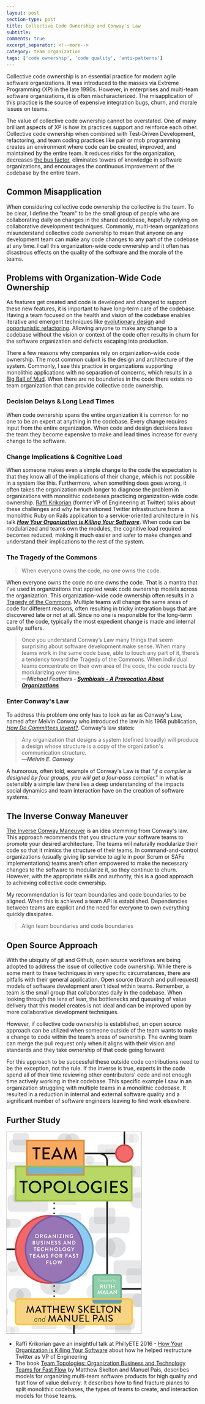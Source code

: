 ```yaml
---
layout: post
section-type: post
title: Collective Code Ownership and Conway's Law
subtitle: 
comments: true
excerpt_separator: <!--more-->
category: team organization
tags: ['code ownership', 'code quality', 'anti-patterns']
---
```


Collective code ownership is an essential practice for modern agile software organizations. It was introduced to the masses via Extreme Programming (XP) in the late 1990s. However, in enterprises and multi-team software organizations, it is often mischaracterized. The misapplication of this practice is the source of expensive integration bugs, churn, and morale issues on teams. 
<!--more-->

The value of collective code ownership cannot be overstated. One of many brilliant aspects of XP is how its practices support and reinforce each other. Collective code ownership when combined with Test-Driven Development, refactoring, and team coding practices like pair or mob programming creates an environment where code can be created, improved, and maintained by the entire team. It reduces risks for the organization, decreases [the bus factor](https://en.wikipedia.org/wiki/Bus_factor), eliminates towers of knowledge in software organizations, and encourages the continuous improvement of the codebase by the entire team.  

## Common Misapplication

When considering collective code ownership the collective is the team. To be clear, I define the "team" to be the small group of people who are collaborating daily on changes in the shared codebase, hopefully relying on collaborative development techniques. Commonly, multi-team organizations misunderstand collective code ownership to mean that anyone on any development team can make any code changes to any part of the codebase at any time. I call this organization-wide code ownership and it often has disastrous effects on the quality of the software and the morale of the teams. 

## Problems with Organization-Wide Code Ownership
As features get created and code is developed and changed to support these new features, it is important to have long-term care of the codebase. Having a team focused on the health and vision of the codebase enables iterative and emergent techniques like [evolutionary design](https://www.industriallogic.com/blog/evolutionary-design/) and [opportunistic refactoring](https://martinfowler.com/bliki/OpportunisticRefactoring.html). Allowing anyone to make any change to a codebase without the vision or context of the code often results in churn for the software organization and defects escaping into production.

There a few reasons why companies rely on organization-wide code ownership. The most common culprit is the design and architecture of the system. Commonly, I see this practice in organizations supporting monolithic applications with no separation of concerns, which results in a [Big Ball of Mud](https://en.wikipedia.org/wiki/Big_ball_of_mud). When there are no boundaries in the code there exists no team organization that can provide collective code ownership. 

### Decision Delays & Long Lead Times
When code ownership spans the entire organization it is common for no one to be an expert at anything in the codebase. Every change requires input from the entire organization. When code and design decisions leave the team they become expensive to make and lead times increase for every change to the software. 

### Change Implications & Cognitive Load
When someone makes even a simple change to the code the expectation is that they know all of the implications of their change, which is not possible in a system like this. Furthermore, when something does goes wrong, it often takes the organization much longer to diagnose the problem in organizations with monolithic codebases practicing organization-wide code ownership. [Raffi Krikorian](https://twitter.com/raffi) (former VP of Engineering at Twitter) talks about these challenges and why he transitioned Twitter infrastructure from a monolithic Ruby on Rails application to a service-oriented architecture in his talk _**[How Your Organization is Killing Your Software](https://www.youtube.com/watch?v=9Zqt7UrAXns)**_. When code can be modularized and teams own the modules, the cognitive load required becomes reduced, making it much easier and safer to make changes and understand their implications to the rest of the system. 

### The Tragedy of the Commons 

> When everyone owns the code, no one owns the code.

When everyone owns the code no one owns the code. That is a mantra that I've used in organizations that applied weak code ownership models across the organization. This organization-wide code ownership often results in a [Tragedy of the Commons](https://en.wikipedia.org/wiki/Tragedy_of_the_commons). Multiple teams will change the same areas of code for different reasons, often resulting in tricky integration bugs that are discovered late or not at all. Since no one is responsible for the long-term care of the code, typically the most expedient change is made and internal quality suffers. 


> Once you understand Conway’s Law many things that seem surprising about software development make sense. When many teams work in the same code base, able to touch any part of it, there’s a tendency toward the Tragedy of the Commons. When individual teams concentrate on their own area of the code, the code reacts by modularizing over time.   
> _**&mdash;Michael Feathers - [Symbiosis - A Provocation About Organizations](https://www.r7krecon.com/provocation)**_ 

### Enter Conway's Law
To address this problem one only has to look as far as Conway's Law, named after Melvin Conway who introduced the law in his 1968 publication, [_How Do Committees Invent?_](http://www.melconway.com/Home/Committees_Paper.html). Conway's law states:
> Any organization that designs a system (defined broadly) will produce a design whose structure is a copy of the organization's communication structure.  
> _**&mdash;Melvin E. Conway**_

A humorous, often told, example of Conway's Law is that _"if a compiler is designed by four groups, you will get a four-pass compiler."_ In what is ostensibly a simple law there lies a deep understanding of the impacts social dynamics and team interaction have on the creation of software systems. 

## The Inverse Conway Maneuver
[The Inverse Conway Maneuver](https://www.thoughtworks.com/radar/techniques/inverse-conway-maneuver) is an idea stemming from Conway's law. This approach recommends that you structure your software teams to promote your desired architecture. The teams will naturally modularize their code so that it mimics the structure of their teams. In command-and-control organizations (usually giving lip service to agile in poor Scrum or SAFe implementations) teams aren't often empowered to make the necessary changes to the software to modularize it, so they continue to churn. However, with the appropriate skills and authority, this is a good approach to achieving collective code ownership. 

My recommendation is for team boundaries and code boundaries to be aligned. When this is achieved a team API is established. Dependencies between teams are explicit and the need for everyone to own everything quickly dissipates. 

> Align team boundaries and code boundaries

## Open Source Approach
With the ubiquity of git and Github, open source workflows are being adopted to address the issue of collective code ownership. While there is some merit to these techniques in very specific circumstances, there are pitfalls with their general application. Open source (branch and pull request) models of software development aren't ideal within teams. Remember, a team is the small group that collaborates daily in the codebase. When looking through the lens of lean, the bottlenecks and queueing of value delivery that this model creates is not ideal and can be improved upon by more collaborative development techniques. 

However, if collective code ownership is established, an open source approach can be utilized when someone outside of the team wants to make a change to code within the team's areas of ownership. The owning team can merge the pull request only when it aligns with their vision and standards and they take ownership of that code going forward.

For this approach to be successful these outside code contributions need to be the exception, not the rule. If the inverse is true, experts in the code spend all of their time reviewing other contributors' code and not enough time actively working in their codebase. This specific example I saw in an organization struggling with multiple teams in a monolithic codebase. It resulted in a reduction in internal and external software quality and a significant number of software engineers leaving to find work elsewhere. 

## Further Study
<img src='/img/team-topologies.jpg' alt='Team Topologies book' class='img-responsive' />

* Raffi Krikorian gave an insightful talk at PhillyETE 2016 - [How Your Organization is Killing Your Software](https://www.youtube.com/watch?v=9Zqt7UrAXns) about how he helped restructure Twitter as VP of Engineering 
* The book [Team Topologies: Organization Business and Technology Teams for Fast Flow](https://www.amazon.com/Team-Topologies-Organizing-Business-Technology/dp/1942788819/) by Matthew Skelton and Manuel Pais, describes models for organizing multi-team software products for high quality and fast flow of value delivery. It describes how to find fracture planes to split monolithic codebases, the types of teams to create, and interaction models for those teams. 
